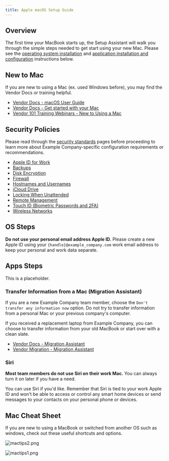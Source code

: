 ```yaml
---
title: Apple macOS Setup Guide
---
```


## Overview

The first time your MacBook starts up, the Setup Assistant will walk you through the simple steps needed to get start using your new Mac. Please see the [operating system installation](#os-steps) and [application installation and configuration](#apps-steps) instructions below.

<!-- TODO: Add step-by-step guide for latest MacOS before reaching the desktop -->

## New to Mac

If you are new to using a Mac (ex. used Windows before), you may find the Vendor Docs or training helpful.

- [Vendor Docs - macOS User Guide](https://support.apple.com/guide/mac-help/welcome/14.0/mac)
- [Vendor Docs - Get started with your Mac](https://support.apple.com/guide/mac-help/get-started-with-your-mac-mchl3a2c2cb0/mac)
- [Vendor 101 Training Webinars - New to Using a Mac](https://events.apple.com/content/events/pst/us/en/default.html?token=xww6uj7woR0X9A3Y9qIMRkNVdH60MurN7MAvJSY75sHQxWqaTEhMjEmalXqC7MMJuZhb5dzJ1P9mLUXaAAfCMipX6qVTaNqFY_njjpamZQfrSbMYEpe-edwBN1r5nI4t-GCxEY8&a=1&l=e)

## Security Policies

Please read through the [security standards](/handbook/security/corporate/services/laptops/security) pages before proceeding to learn more about Example Company-specific configuration requirements or recommendations.

- [Apple ID for Work](/handbook/security/corporate/services/laptops/security/appleid)
- [Backups](/handbook/security/corporate/services/laptops/security/backups)
- [Disk Encryption](/handbook/security/corporate/services/laptops/security/encryption)
- [Firewall](/handbook/security/corporate/services/laptops/security/firewall)
- [Hostnames and Usernames](/handbook/security/corporate/services/laptops/security/names)
- [iCloud Drive](/handbook/security/corporate/services/laptops/security/icloud)
- [Locking When Unattended](/handbook/security/corporate/services/laptops/security/unattended)
- [Remote Management](/handbook/security/corporate/services/laptops/security/management)
- [Touch ID (Biometric Passwords and 2FA)](/handbook/security/corporate/services/laptops/security/touchid)
- [Wireless Networks](/handbook/security/corporate/services/laptops/security/networks)

## OS Steps

**Do not use your personal email address Apple ID.** Please create a new Apple ID using your `{handle}@example_company.com` work email address to keep your personal and work data separate.

<!-- TODO -->

## Apps Steps

<!-- TODO -->

This is a placeholder.

### Transfer Information from a Mac (Migration Assistant)

If you are a new Example Company team member, choose the `Don't transfer any information now` option. Do not try to transfer information from a personal Mac or your previous company's computer.

If you received a replacement laptop from Example Company, you can choose to transfer information from your old MacBook or start over with a clean slate.

- [Vendor Docs - Migration Assistant](https://support.apple.com/guide/mac-help/transfer-information-mac-computer-device-mh27921/14.0/mac/14.0)
- [Vendor Migration - Migration Assistant](https://support.apple.com/en-us/102613)

### Siri

**Most team members do not use Siri on their work Mac.** You can always turn it on later if you have a need.

You can use Siri if you'd like. Remember that Siri is tied to your work Apple ID and won't be able to access or control any smart home devices or send messages to your contacts on your personal phone or devices.

## Mac Cheat Sheet

If you are new to using a MacBook or switched from another OS such as windows, check out these useful shortcuts and options.

![mactips2.png](/handbook/security/corporate/systems/macos/setup/images/mactips2.png)

![mactips1.png](/handbook/security/corporate/systems/macos/setup/images/mactips1.png)
